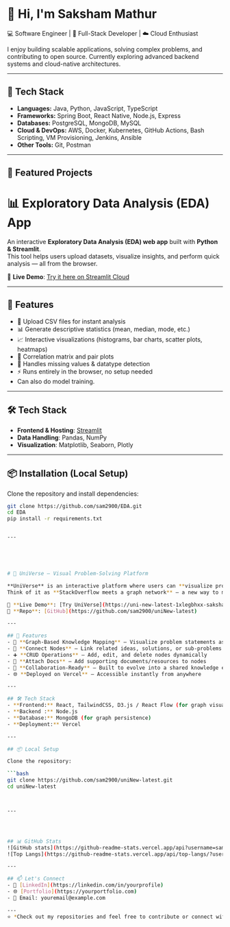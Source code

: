 # 👋 Hi, I'm Saksham Mathur  

💻 Software Engineer | 🚀 Full-Stack Developer | ☁️ Cloud Enthusiast  

I enjoy building scalable applications, solving complex problems, and contributing to open source. Currently exploring advanced backend systems and cloud-native architectures.  

---

## 🔧 Tech Stack  
- **Languages:** Java, Python, JavaScript, TypeScript  
- **Frameworks:** Spring Boot, React Native, Node.js, Express  
- **Databases:** PostgreSQL, MongoDB, MySQL  
- **Cloud & DevOps:** AWS, Docker, Kubernetes, GitHub Actions, Bash Scripting, VM Provisioning, Jenkins, Ansible  
- **Other Tools:** Git, Postman

---

## 📌 Featured Projects  

# 📊 Exploratory Data Analysis (EDA) App  

An interactive **Exploratory Data Analysis (EDA) web app** built with **Python & Streamlit**.  
This tool helps users upload datasets, visualize insights, and perform quick analysis — all from the browser.  

🔗 **Live Demo**: [Try it here on Streamlit Cloud](https://eda.streamlit.app/)  

---

## 🚀 Features  
- 📂 Upload CSV files for instant analysis  
- 📊 Generate descriptive statistics (mean, median, mode, etc.)  
- 📈 Interactive visualizations (histograms, bar charts, scatter plots, heatmaps)  
- 🔎 Correlation matrix and pair plots  
- 🧹 Handles missing values & datatype detection  
- ⚡ Runs entirely in the browser, no setup needed  
- Can also do model training.
---

## 🛠️ Tech Stack  
- **Frontend & Hosting**: [Streamlit](https://semiml.streamlit.app)  
- **Data Handling**: Pandas, NumPy  
- **Visualization**: Matplotlib, Seaborn, Plotly  

---


## 📦 Installation (Local Setup)  
Clone the repository and install dependencies:  

```bash
git clone https://github.com/sam2900/EDA.git
cd EDA
pip install -r requirements.txt


---





# 🌌 UniVerse – Visual Problem-Solving Platform  

**UniVerse** is an interactive platform where users can **visualize problem statements** as **nodes and graphs**, connect related ideas, and collaboratively build a structured knowledge base.  
Think of it as **StackOverflow meets a graph network** – a new way to map, explore, and manage knowledge.  

🔗 **Live Demo**: [Try UniVerse](https://uni-new-latest-1xlegbhxx-saksham-mathurs-projects.vercel.app)  
🔗 **Repo**: [GitHub](https://github.com/sam2900/uniNew-latest)  

---

## 🚀 Features  
- 🧩 **Graph-Based Knowledge Mapping** – Visualize problem statements as nodes  
- 🔗 **Connect Nodes** – Link related ideas, solutions, or sub-problems  
- ➕ **CRUD Operations** – Add, edit, and delete nodes dynamically  
- 📑 **Attach Docs** – Add supporting documents/resources to nodes  
- 👥 **Collaboration-Ready** – Built to evolve into a shared knowledge ecosystem  
- 🌐 **Deployed on Vercel** – Accessible instantly from anywhere  

---

## 🛠️ Tech Stack  
- **Frontend:** React, TailwindCSS, D3.js / React Flow (for graph visualization)  
- **Backend :** Node.js
- **Database:** MongoDB (for graph persistence)  
- **Deployment:** Vercel  

---

## 📦 Local Setup  

Clone the repository:  

```bash
git clone https://github.com/sam2900/uniNew-latest.git
cd uniNew-latest



---




## 📊 GitHub Stats  
![GitHub stats](https://github-readme-stats.vercel.app/api?username=sam2900&show_icons=true&theme=radical)  
![Top Langs](https://github-readme-stats.vercel.app/api/top-langs/?username=sam2900&layout=compact&theme=radical)  

---

## 📫 Let's Connect  
- 💼 [LinkedIn](https://linkedin.com/in/yourprofile)  
- 🌐 [Portfolio](https://yourportfolio.com)  
- 📧 Email: youremail@example.com  

---
⭐️ *Check out my repositories and feel free to contribute or connect with me!*  
